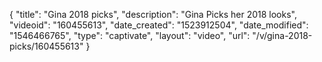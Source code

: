 {
    "title": "Gina 2018 picks",
    "description": "Gina Picks her 2018 looks",
    "videoid": "160455613",
    "date_created": "1523912504",
    "date_modified": "1546466765",
    "type": "captivate",
    "layout": "video",
    "url": "\/v\/gina-2018-picks\/160455613"
}